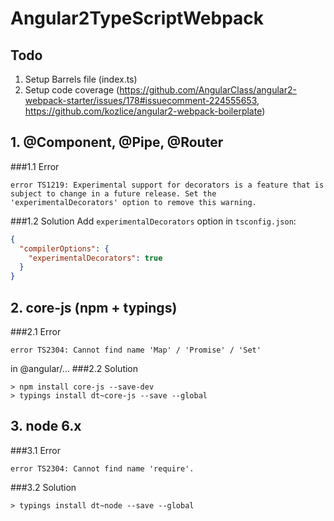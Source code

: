 Angular2TypeScriptWebpack
=========================

## Todo
1. Setup Barrels file (index.ts)
2. Setup code coverage
   (https://github.com/AngularClass/angular2-webpack-starter/issues/178#issuecomment-224555653, https://github.com/kozlice/angular2-webpack-boilerplate)

## 1. @Component, @Pipe, @Router
###1.1 Error
```
error TS1219: Experimental support for decorators is a feature that is subject to change in a future release. Set the 'experimentalDecorators' option to remove this warning.
```
###1.2 Solution
Add `experimentalDecorators` option in `tsconfig.json`:
```json
{
  "compilerOptions": {
    "experimentalDecorators": true
  }
}
```

## 2. core-js (npm + typings)
###2.1 Error
```
error TS2304: Cannot find name 'Map' / 'Promise' / 'Set'
```
in @angular/...
###2.2 Solution
```
> npm install core-js --save-dev
> typings install dt~core-js --save --global
```

## 3. node 6.x
###3.1 Error
```
error TS2304: Cannot find name 'require'.
```
###3.2 Solution
 ```
 > typings install dt~node --save --global
 ```